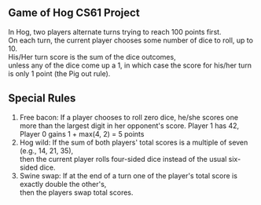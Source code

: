 ## Game of Hog CS61 Project

In Hog, two players alternate turns trying to reach 100 points first. <br>
On each turn, the current player chooses some number of dice to roll, up to 10. <br>
His/Her turn score is the sum of the dice outcomes, <br>
unless any of the dice come up a 1, in which case the score for his/her turn is only 1 point (the Pig out rule). <br>

## Special Rules

1. Free bacon: If a player chooses to roll zero dice, he/she scores one more than the largest digit in her opponent's score.
    Player 1 has 42, Player 0 gains 1 + max(4, 2) = 5 points <br>
2. Hog wild: If the sum of both players' total scores is a multiple of seven (e.g., 14, 21, 35), <br>
    then the current player rolls four-sided dice instead of the usual six-sided dice. <br>
3. Swine swap: If at the end of a turn one of the player's total score is exactly double the other's, <br>
    then the players swap total scores. 


